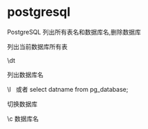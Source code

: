 # postgresql
PostgreSQL 列出所有表名和数据库名,删除数据库

列出当前数据库所有表

\dt

列出数据库名

\l   或者 select datname from pg_database;

切换数据库

\c 数据库名

